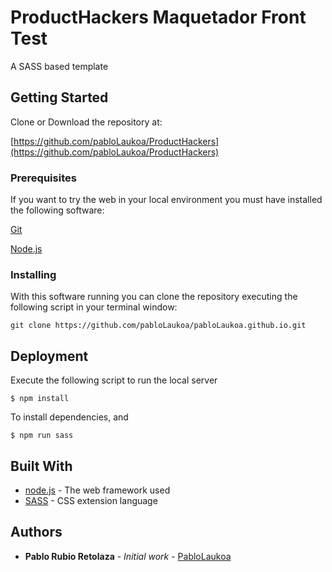 # ProductHackers Maquetador Front Test

A SASS based template

## Getting Started

Clone or Download the repository at:

[https://github.com/pabloLaukoa/ProductHackers](https://github.com/pabloLaukoa/ProductHackers)

### Prerequisites

If you want to try the web in your local environment you must have installed the following software:


[Git](https://git-scm.com/)

[Node.js](https://nodejs.org/es/) 


### Installing

With this software running you can clone the repository executing the following script in your terminal window:

```
git clone https://github.com/pabloLaukoa/pabloLaukoa.github.io.git
```

## Deployment

Execute the following script to run the local server

```
$ npm install
```

To install dependencies, and

```
$ npm run sass
```

## Built With

* [node.js](https://jekyllrb.com/) - The web framework used
* [SASS](https://sass-lang.com/) - CSS extension language

## Authors

* **Pablo Rubio Retolaza** - *Initial work* - [PabloLaukoa](https://github.com/pabloLaukoa)
